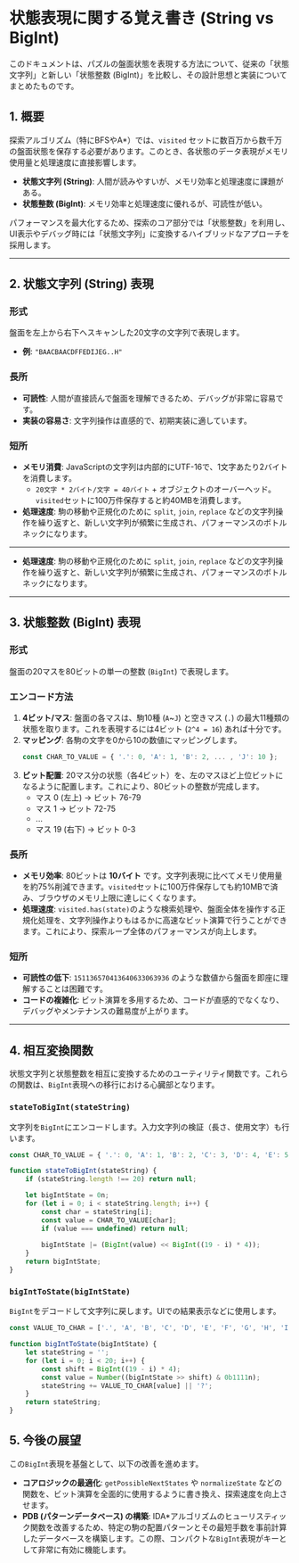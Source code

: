 # 状態表現に関する覚え書き (String vs BigInt)

このドキュメントは、パズルの盤面状態を表現する方法について、従来の「状態文字列」と新しい「状態整数 (BigInt)」を比較し、その設計思想と実装についてまとめたものです。

## 1. 概要

探索アルゴリズム（特にBFSやA*）では、`visited` セットに数百万から数千万の盤面状態を保存する必要があります。このとき、各状態のデータ表現がメモリ使用量と処理速度に直接影響します。

- **状態文字列 (String)**: 人間が読みやすいが、メモリ効率と処理速度に課題がある。
- **状態整数 (BigInt)**: メモリ効率と処理速度に優れるが、可読性が低い。

パフォーマンスを最大化するため、探索のコア部分では「状態整数」を利用し、UI表示やデバッグ時には「状態文字列」に変換するハイブリッドなアプローチを採用します。

---

## 2. 状態文字列 (String) 表現

### 形式
盤面を左上から右下へスキャンした20文字の文字列で表現します。

- **例**: `"BAACBAACDFFEDIJEG..H"`

### 長所
- **可読性**: 人間が直接読んで盤面を理解できるため、デバッグが非常に容易です。
- **実装の容易さ**: 文字列操作は直感的で、初期実装に適しています。

### 短所
- **メモリ消費**: JavaScriptの文字列は内部的にUTF-16で、1文字あたり2バイトを消費します。
  - `20文字 * 2バイト/文字 = 40バイト` + オブジェクトのオーバーヘッド。`visited`セットに100万件保存すると約40MBを消費します。
- **処理速度**: 駒の移動や正規化のために `split`, `join`, `replace` などの文字列操作を繰り返すと、新しい文字列が頻繁に生成され、パフォーマンスのボトルネックになります。
---



- **処理速度**: 駒の移動や正規化のために `split`, `join`, `replace` などの文字列操作を繰り返すと、新しい文字列が頻繁に生成され、パフォーマンスのボトルネックになります。

---

## 3. 状態整数 (BigInt) 表現

### 形式
盤面の20マスを80ビットの単一の整数 (`BigInt`) で表現します。

### エンコード方法

1.  **4ビット/マス**: 盤面の各マスは、駒10種 (`A`~`J`) と空きマス (`.`) の最大11種類の状態を取ります。これを表現するには4ビット (`2^4 = 16`) あれば十分です。
2.  **マッピング**: 各駒の文字を0から10の数値にマッピングします。
    ```javascript
    const CHAR_TO_VALUE = { '.': 0, 'A': 1, 'B': 2, ... , 'J': 10 };
    ```
3.  **ビット配置**: 20マス分の状態（各4ビット）を、左のマスほど上位ビットになるように配置します。これにより、80ビットの整数が完成します。
    - マス 0 (左上) → ビット 76-79
    - マス 1 → ビット 72-75
    - ...
    - マス 19 (右下) → ビット 0-3

### 長所
- **メモリ効率**: 80ビットは **10バイト** です。文字列表現に比べてメモリ使用量を約75%削減できます。`visited`セットに100万件保存しても約10MBで済み、ブラウザのメモリ上限に達しにくくなります。
- **処理速度**: `visited.has(state)`のような検索処理や、盤面全体を操作する正規化処理を、文字列操作よりもはるかに高速なビット演算で行うことができます。これにより、探索ループ全体のパフォーマンスが向上します。

### 短所
- **可読性の低下**: `151136570413640633063936` のような数値から盤面を即座に理解することは困難です。
- **コードの複雑化**: ビット演算を多用するため、コードが直感的でなくなり、デバッグやメンテナンスの難易度が上がります。

---

## 4. 相互変換関数

状態文字列と状態整数を相互に変換するためのユーティリティ関数です。これらの関数は、`BigInt`表現への移行における心臓部となります。

### `stateToBigInt(stateString)`

文字列を`BigInt`にエンコードします。入力文字列の検証（長さ、使用文字）も行います。

```javascript
const CHAR_TO_VALUE = { '.': 0, 'A': 1, 'B': 2, 'C': 3, 'D': 4, 'E': 5, 'F': 6, 'G': 7, 'H': 8, 'I': 9, 'J': 10 };

function stateToBigInt(stateString) {
    if (stateString.length !== 20) return null;

    let bigIntState = 0n;
    for (let i = 0; i < stateString.length; i++) {
        const char = stateString[i];
        const value = CHAR_TO_VALUE[char];
        if (value === undefined) return null;
        
        bigIntState |= (BigInt(value) << BigInt((19 - i) * 4));
    }
    return bigIntState;
}
```

### `bigIntToState(bigIntState)`

`BigInt`をデコードして文字列に戻します。UIでの結果表示などに使用します。

```javascript
const VALUE_TO_CHAR = ['.', 'A', 'B', 'C', 'D', 'E', 'F', 'G', 'H', 'I', 'J'];

function bigIntToState(bigIntState) {
    let stateString = '';
    for (let i = 0; i < 20; i++) {
        const shift = BigInt((19 - i) * 4);
        const value = Number((bigIntState >> shift) & 0b1111n);
        stateString += VALUE_TO_CHAR[value] || '?';
    }
    return stateString;
}
```

## 5. 今後の展望

この`BigInt`表現を基盤として、以下の改善を進めます。

- **コアロジックの最適化**: `getPossibleNextStates` や `normalizeState` などの関数を、ビット演算を全面的に使用するように書き換え、探索速度を向上させます。
- **PDB (パターンデータベース) の構築**: IDA*アルゴリズムのヒューリスティック関数を改善するため、特定の駒の配置パターンとその最短手数を事前計算したデータベースを構築します。この際、コンパクトな`BigInt`表現がキーとして非常に有効に機能します。
